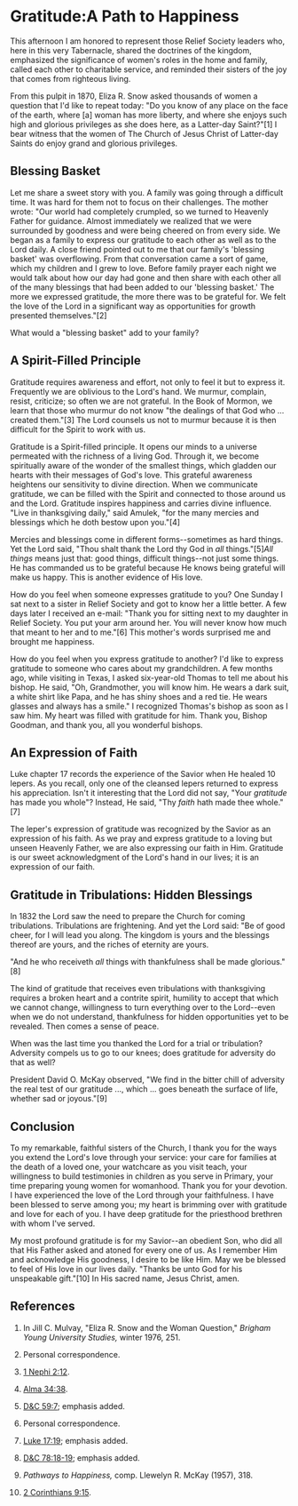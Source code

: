 # Gratitude:A Path to Happiness

This afternoon I am honored to represent those Relief Society leaders who,
here in this very Tabernacle, shared the doctrines of the kingdom, emphasized
the significance of women's roles in the home and family, called each other to
charitable service, and reminded their sisters of the joy that comes from
righteous living.

From this pulpit in 1870, Eliza R. Snow asked thousands of women a question
that I'd like to repeat today: "Do you know of any place on the face of the
earth, where [a] woman has more liberty, and where she enjoys such high and
glorious privileges as she does here, as a Latter-day Saint?"[1] I bear
witness that the women of The Church of Jesus Christ of Latter-day Saints do
enjoy grand and glorious privileges.

## Blessing Basket

Let me share a sweet story with you. A family was going through a difficult
time. It was hard for them not to focus on their challenges. The mother wrote:
"Our world had completely crumpled, so we turned to Heavenly Father for
guidance. Almost immediately we realized that we were surrounded by goodness
and were being cheered on from every side. We began as a family to express our
gratitude to each other as well as to the Lord daily. A close friend pointed
out to me that our family's 'blessing basket' was overflowing. From that
conversation came a sort of game, which my children and I grew to love. Before
family prayer each night we would talk about how our day had gone and then
share with each other all of the many blessings that had been added to our
'blessing basket.' The more we expressed gratitude, the more there was to be
grateful for. We felt the love of the Lord in a significant way as
opportunities for growth presented themselves."[2]

What would a "blessing basket" add to your family?

## A Spirit-Filled Principle

Gratitude requires awareness and effort, not only to feel it but to express
it. Frequently we are oblivious to the Lord's hand. We murmur, complain,
resist, criticize; so often we are not grateful. In the Book of Mormon, we
learn that those who murmur do not know "the dealings of that God who ...
created them."[3] The Lord counsels us not to murmur because it is then
difficult for the Spirit to work with us.

Gratitude is a Spirit-filled principle. It opens our minds to a universe
permeated with the richness of a living God. Through it, we become spiritually
aware of the wonder of the smallest things, which gladden our hearts with
their messages of God's love. This grateful awareness heightens our
sensitivity to divine direction. When we communicate gratitude, we can be
filled with the Spirit and connected to those around us and the Lord.
Gratitude inspires happiness and carries divine influence. "Live in
thanksgiving daily," said Amulek, "for the many mercies and blessings which he
doth bestow upon you."[4]

Mercies and blessings come in different forms--sometimes as hard things. Yet
the Lord said, "Thou shalt thank the Lord thy God in _all_ things."[5]_All
things_ means just that: good things, difficult things--not just some things.
He has commanded us to be grateful because He knows being grateful will make
us happy. This is another evidence of His love.

How do you feel when someone expresses gratitude to you? One Sunday I sat next
to a sister in Relief Society and got to know her a little better. A few days
later I received an e-mail: "Thank you for sitting next to my daughter in
Relief Society. You put your arm around her. You will never know how much that
meant to her and to me."[6] This mother's words surprised me and brought me
happiness.

How do you feel when you express gratitude to another? I'd like to express
gratitude to someone who cares about my grandchildren. A few months ago, while
visiting in Texas, I asked six-year-old Thomas to tell me about his bishop. He
said, "Oh, Grandmother, you will know him. He wears a dark suit, a white shirt
like Papa, and he has shiny shoes and a red tie. He wears glasses and always
has a smile." I recognized Thomas's bishop as soon as I saw him. My heart was
filled with gratitude for him. Thank you, Bishop Goodman, and thank you, all
you wonderful bishops.

## An Expression of Faith

Luke chapter 17 records the experience of the Savior when He healed 10 lepers.
As you recall, only one of the cleansed lepers returned to express his
appreciation. Isn't it interesting that the Lord did not say, "Your
_gratitude_ has made you whole"? Instead, He said, "Thy _faith_ hath made thee
whole."[7]

The leper's expression of gratitude was recognized by the Savior as an
expression of his faith. As we pray and express gratitude to a loving but
unseen Heavenly Father, we are also expressing our faith in Him. Gratitude is
our sweet acknowledgment of the Lord's hand in our lives; it is an expression
of our faith.

## Gratitude in Tribulations: Hidden Blessings

In 1832 the Lord saw the need to prepare the Church for coming tribulations.
Tribulations are frightening. And yet the Lord said: "Be of good cheer, for I
will lead you along. The kingdom is yours and the blessings thereof are yours,
and the riches of eternity are yours.

"And he who receiveth _all_ things with thankfulness shall be made
glorious."[8]

The kind of gratitude that receives even tribulations with thanksgiving
requires a broken heart and a contrite spirit, humility to accept that which
we cannot change, willingness to turn everything over to the Lord--even when
we do not understand, thankfulness for hidden opportunities yet to be
revealed. Then comes a sense of peace.

When was the last time you thanked the Lord for a trial or tribulation?
Adversity compels us to go to our knees; does gratitude for adversity do that
as well?

President David O. McKay observed, "We find in the bitter chill of adversity
the real test of our gratitude ..., which ... goes beneath the surface of life,
whether sad or joyous."[9]

## Conclusion

To my remarkable, faithful sisters of the Church, I thank you for the ways you
extend the Lord's love through your service: your care for families at the
death of a loved one, your watchcare as you visit teach, your willingness to
build testimonies in children as you serve in Primary, your time preparing
young women for womanhood. Thank you for your devotion. I have experienced the
love of the Lord through your faithfulness. I have been blessed to serve among
you; my heart is brimming over with gratitude and love for each of you. I have
deep gratitude for the priesthood brethren with whom I've served.

My most profound gratitude is for my Savior--an obedient Son, who did all that
His Father asked and atoned for every one of us. As I remember Him and
acknowledge His goodness, I desire to be like Him. May we be blessed to feel
of His love in our lives daily. "Thanks be unto God for his unspeakable
gift."[10] In His sacred name, Jesus Christ, amen.

## References

  1. In Jill C. Mulvay, "Eliza R. Snow and the Woman Question," _Brigham Young University Studies,_ winter 1976, 251.

  2. Personal correspondence.

  3. [1 Nephi 2:12](https://www.lds.org/scriptures/bofm/1-ne/2.12?lang=eng#11).

  4. [Alma 34:38](https://www.lds.org/scriptures/bofm/alma/34.38?lang=eng#37).

  5. [D&amp;C 59:7](https://www.lds.org/scriptures/dc-testament/dc/59.7?lang=eng#6); emphasis added.

  6. Personal correspondence.

  7. [Luke 17:19](https://www.lds.org/scriptures/nt/luke/17.19?lang=eng#18); emphasis added.

  8. [D&amp;C 78:18-19](https://www.lds.org/scriptures/dc-testament/dc/78.18-19?lang=eng#17); emphasis added.

  9. _Pathways to Happiness,_ comp. Llewelyn R. McKay (1957), 318.

  10. [2 Corinthians 9:15](https://www.lds.org/scriptures/nt/2-cor/9.15?lang=eng#14).

